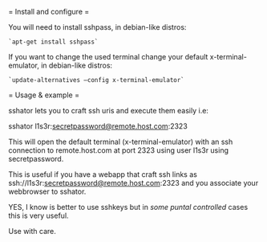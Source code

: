 
= Install and configure =

You will need to install sshpass, in debian-like distros:

    `apt-get install sshpass`

If you want to change the used terminal change your default x-terminal-emulator,
in debian-like distros:
    
    `update-alternatives –config x-terminal-emulator`

= Usage & example =

sshator lets you to craft ssh uris and execute them easily i.e:

   sshator l1s3r:secretpassword@remote.host.com:2323

This will open the default terminal (x-terminal-emulator) with an ssh
connection to remote.host.com at port 2323 using user l1s3r using
secretpassword.

This is useful if you have a webapp that craft ssh links as
ssh://l1s3r:secretpassword@remote.host.com:2323 and you
associate your webbrowser to sshator.

YES, I know is better to use sshkeys but in *some* *puntal* *controlled* cases
this is very useful.


Use with care.
